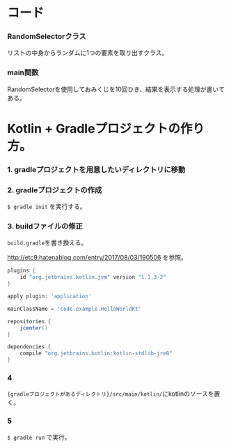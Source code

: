 # コード
### RandomSelectorクラス
リストの中身からランダムに1つの要素を取り出すクラス。

### main関数
RandomSelectorを使用しておみくじを10回ひき、結果を表示する処理が書いてある。


# Kotlin + Gradleプロジェクトの作り方。
### 1. gradleプロジェクトを用意したいディレクトリに移動

### 2. gradleプロジェクトの作成
`$ gradle init`
を実行する。

### 3. buildファイルの修正
`build.gradle`を書き換える。

http://etc9.hatenablog.com/entry/2017/08/03/190506 を参照。

```build.gradle
plugins {
    id "org.jetbrains.kotlin.jvm" version "1.1.3-2"
}

apply plugin: 'application'

mainClassName = 'code.example.HelloWorldKt'

repositories {
    jcenter()
}

dependencies {
    compile "org.jetbrains.kotlin:kotlin-stdlib-jre8"
}
```

### 4
`{gradleプロジェクトがあるディレクトリ}/src/main/kotlin/`にkotlinのソースを置く。

### 5
`$ gradle run`
で実行。
